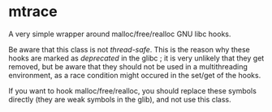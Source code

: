 mtrace
======
A very simple wrapper around malloc/free/realloc GNU libc hooks.

Be aware that this class is not *thread-safe*. This is the reason why these hooks are marked as *deprecated* in the glibc ; it is very unlikely that they get removed, but be aware that they should not be used in a multithreading environment, as a race condition might occured in the set/get of the hooks.

If you want to hook malloc/free/realloc, you should replace these symbols directly (they are weak symbols in the glib), and not use this class.

